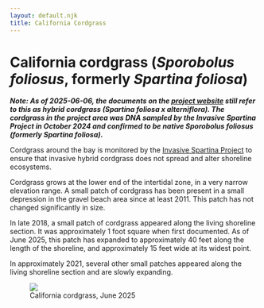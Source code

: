 ```yaml
---
layout: default.njk
title: California Cordgrass
---
```


# California cordgrass (_Sporobolus foliosus_, formerly _Spartina foliosa_)

**_Note: As of 2025-06-06, the documents on the [project website](https://www.ebparks.org/projects/north-basin-strip-shoreline-improvement-project-berkeley) still refer to this as hybrid cordgrass (Spartina foliosa x alterniflora). The cordgrass in the project area was DNA sampled by the Invasive Spartina Project in October 2024 and confirmed to be native Sporobolus foliosus (formerly Spartina foliosa)._**

Cordgrass around the bay is monitored by the [Invasive Spartina Project](https://spartina.org/) to ensure that invasive hybrid cordgrass does not spread and alter shoreline ecosystems.

Cordgrass grows at the lower end of the intertidal zone, in a very narrow elevation range. A small patch of cordgrass has been present in a small depression in the gravel beach area since at least 2011. This patch has not changed significantly in size.

In late 2018, a small patch of cordgrass appeared along the living shoreline section. It was approximately 1 foot square when first documented. As of June 2025, this patch has expanded to approximately 40 feet along the length of the shoreline, and approximately 15 feet wide at its widest point.

In approximately 2021, several other small patches appeared along the living shoreline section and are slowly expanding.

<figure>
<img src='https://i.postimg.cc/Fs26qtdq/cordgrass.jpg'/>
<figcaption>California cordgrass, June 2025</figcaption>
</figure>
